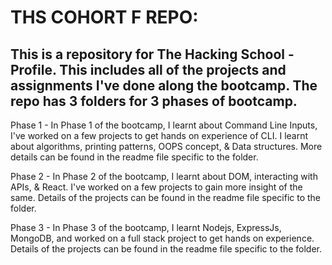 # THS COHORT F REPO:

## This is a repository for The Hacking School - Profile. This includes all of the projects and assignments I've done along the bootcamp. The repo has 3 folders for 3 phases of bootcamp. 

Phase 1 - In Phase 1 of the bootcamp, I learnt about Command Line Inputs, I've worked on a few projects to get hands on experience of CLI. I learnt about algorithms, printing patterns, OOPS concept, & Data structures. More details can be found in the readme file specific to the folder.

Phase 2 - In Phase 2 of the bootcamp, I learnt about DOM, interacting with APIs, & React. I've worked on a few projects to gain more insight of the same. Details of the projects can be found in the readme file specific to the folder.

Phase 3 - In Phase 3 of the bootcamp, I learnt Nodejs, ExpressJs, MongoDB, and worked on a full stack project to get hands on experience. Details of the projects can be found in the readme file specific to the folder.
